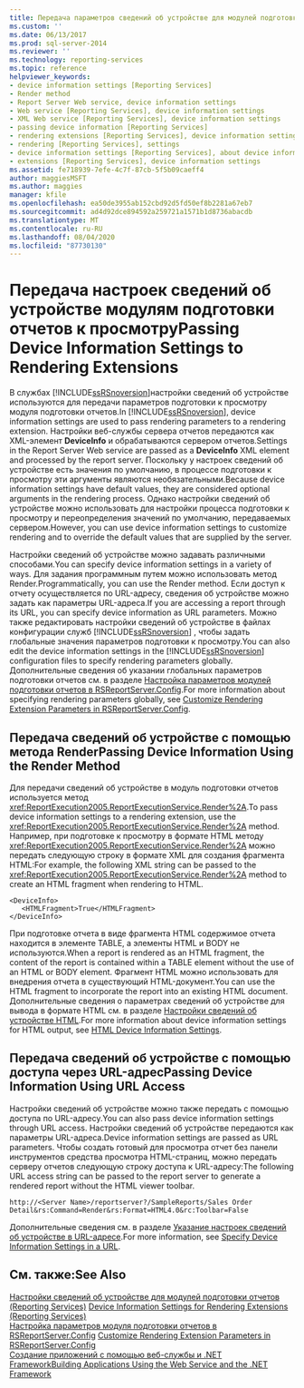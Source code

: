 ```yaml
---
title: Передача параметров сведений об устройстве для модулей подготовки отчетов | Документы Майкрософт
ms.custom: ''
ms.date: 06/13/2017
ms.prod: sql-server-2014
ms.reviewer: ''
ms.technology: reporting-services
ms.topic: reference
helpviewer_keywords:
- device information settings [Reporting Services]
- Render method
- Report Server Web service, device information settings
- Web service [Reporting Services], device information settings
- XML Web service [Reporting Services], device information settings
- passing device information [Reporting Services]
- rendering extensions [Reporting Services], device information settings
- rendering [Reporting Services], settings
- device information settings [Reporting Services], about device information settings
- extensions [Reporting Services], device information settings
ms.assetid: fe718939-7efe-4c7f-87cb-5f5b09caeff4
author: maggiesMSFT
ms.author: maggies
manager: kfile
ms.openlocfilehash: ea50de3955ab152cbd92d5fd50ef8b2281a67eb7
ms.sourcegitcommit: ad4d92dce894592a259721a1571b1d8736abacdb
ms.translationtype: MT
ms.contentlocale: ru-RU
ms.lasthandoff: 08/04/2020
ms.locfileid: "87730130"
---
```

# <a name="passing-device-information-settings-to-rendering-extensions"></a><span data-ttu-id="46cc2-102">Передача настроек сведений об устройстве модулям подготовки отчетов к просмотру</span><span class="sxs-lookup"><span data-stu-id="46cc2-102">Passing Device Information Settings to Rendering Extensions</span></span>
  <span data-ttu-id="46cc2-103">В службах [!INCLUDE[ssRSnoversion](../../../includes/ssrsnoversion-md.md)]настройки сведений об устройстве используются для передачи параметров подготовки к просмотру модуля подготовки отчетов.</span><span class="sxs-lookup"><span data-stu-id="46cc2-103">In [!INCLUDE[ssRSnoversion](../../../includes/ssrsnoversion-md.md)], device information settings are used to pass rendering parameters to a rendering extension.</span></span> <span data-ttu-id="46cc2-104">Настройки веб-службы сервера отчетов передаются как XML-элемент **DeviceInfo** и обрабатываются сервером отчетов.</span><span class="sxs-lookup"><span data-stu-id="46cc2-104">Settings in the Report Server Web service are passed as a **DeviceInfo** XML element and processed by the report server.</span></span> <span data-ttu-id="46cc2-105">Поскольку у настроек сведений об устройстве есть значения по умолчанию, в процессе подготовки к просмотру эти аргументы являются необязательными.</span><span class="sxs-lookup"><span data-stu-id="46cc2-105">Because device information settings have default values, they are considered optional arguments in the rendering process.</span></span> <span data-ttu-id="46cc2-106">Однако настройки сведений об устройстве можно использовать для настройки процесса подготовки к просмотру и переопределения значений по умолчанию, передаваемых сервером.</span><span class="sxs-lookup"><span data-stu-id="46cc2-106">However, you can use device information settings to customize rendering and to override the default values that are supplied by the server.</span></span>  
  
 <span data-ttu-id="46cc2-107">Настройки сведений об устройстве можно задавать различными способами.</span><span class="sxs-lookup"><span data-stu-id="46cc2-107">You can specify device information settings in a variety of ways.</span></span> <span data-ttu-id="46cc2-108">Для задания программным путем можно использовать метод Render.</span><span class="sxs-lookup"><span data-stu-id="46cc2-108">Programmatically, you can use the Render method.</span></span> <span data-ttu-id="46cc2-109">Если доступ к отчету осуществляется по URL-адресу, сведения об устройстве можно задать как параметры URL-адреса.</span><span class="sxs-lookup"><span data-stu-id="46cc2-109">If you are accessing a report through its URL, you can specify device information as URL parameters.</span></span> <span data-ttu-id="46cc2-110">Можно также редактировать настройки сведений об устройстве в файлах конфигурации служб [!INCLUDE[ssRSnoversion](../../../includes/ssrsnoversion-md.md)] , чтобы задать глобальные значения параметров подготовки к просмотру.</span><span class="sxs-lookup"><span data-stu-id="46cc2-110">You can also edit the device information settings in the [!INCLUDE[ssRSnoversion](../../../includes/ssrsnoversion-md.md)] configuration files to specify rendering parameters globally.</span></span> <span data-ttu-id="46cc2-111">Дополнительные сведения об указании глобальных параметров подготовки отчетов см. в разделе [Настройка параметров модулей подготовки отчетов в RSReportServer.Config](../../customize-rendering-extension-parameters-in-rsreportserver-config.md).</span><span class="sxs-lookup"><span data-stu-id="46cc2-111">For more information about specifying rendering parameters globally, see [Customize Rendering Extension Parameters in RSReportServer.Config](../../customize-rendering-extension-parameters-in-rsreportserver-config.md).</span></span>  
  
## <a name="passing-device-information-using-the-render-method"></a><span data-ttu-id="46cc2-112">Передача сведений об устройстве с помощью метода Render</span><span class="sxs-lookup"><span data-stu-id="46cc2-112">Passing Device Information Using the Render Method</span></span>  
 <span data-ttu-id="46cc2-113">Для передачи сведений об устройстве в модуль подготовки отчетов используется метод <xref:ReportExecution2005.ReportExecutionService.Render%2A>.</span><span class="sxs-lookup"><span data-stu-id="46cc2-113">To pass device information settings to a rendering extension, use the <xref:ReportExecution2005.ReportExecutionService.Render%2A> method.</span></span> <span data-ttu-id="46cc2-114">Например, при подготовке к просмотру в формате HTML методу <xref:ReportExecution2005.ReportExecutionService.Render%2A> можно передать следующую строку в формате XML для создания фрагмента HTML:</span><span class="sxs-lookup"><span data-stu-id="46cc2-114">For example, the following XML string can be passed to the <xref:ReportExecution2005.ReportExecutionService.Render%2A> method to create an HTML fragment when rendering to HTML.</span></span>  
  
```  
<DeviceInfo>  
   <HTMLFragment>True</HTMLFragment>  
</DeviceInfo>  
```  
  
 <span data-ttu-id="46cc2-115">При подготовке отчета в виде фрагмента HTML содержимое отчета находится в элементе TABLE, а элементы HTML и BODY не используются.</span><span class="sxs-lookup"><span data-stu-id="46cc2-115">When a report is rendered as an HTML fragment, the content of the report is contained within a TABLE element without the use of an HTML or BODY element.</span></span> <span data-ttu-id="46cc2-116">Фрагмент HTML можно использовать для внедрения отчета в существующий HTML-документ.</span><span class="sxs-lookup"><span data-stu-id="46cc2-116">You can use the HTML fragment to incorporate the report into an existing HTML document.</span></span> <span data-ttu-id="46cc2-117">Дополнительные сведения о параметрах сведений об устройстве для вывода в формате HTML см. в разделе [Настройки сведений об устройстве HTML](../../html-device-information-settings.md).</span><span class="sxs-lookup"><span data-stu-id="46cc2-117">For more information about device information settings for HTML output, see [HTML Device Information Settings](../../html-device-information-settings.md).</span></span>  
  
## <a name="passing-device-information-using-url-access"></a><span data-ttu-id="46cc2-118">Передача сведений об устройстве с помощью доступа через URL-адрес</span><span class="sxs-lookup"><span data-stu-id="46cc2-118">Passing Device Information Using URL Access</span></span>  
 <span data-ttu-id="46cc2-119">Настройки сведений об устройстве можно также передать с помощью доступа по URL-адресу.</span><span class="sxs-lookup"><span data-stu-id="46cc2-119">You can also pass device information settings through URL access.</span></span> <span data-ttu-id="46cc2-120">Настройки сведений об устройстве передаются как параметры URL-адреса.</span><span class="sxs-lookup"><span data-stu-id="46cc2-120">Device information settings are passed as URL parameters.</span></span> <span data-ttu-id="46cc2-121">Чтобы создать готовый для просмотра отчет без панели инструментов средства просмотра HTML-страниц, можно передать серверу отчетов следующую строку доступа к URL-адресу:</span><span class="sxs-lookup"><span data-stu-id="46cc2-121">The following URL access string can be passed to the report server to generate a rendered report without the HTML viewer toolbar.</span></span>  
  
```  
http://<Server Name>/reportserver?/SampleReports/Sales Order Detail&rs:Command=Render&rs:Format=HTML4.0&rc:Toolbar=False  
```  
  
 <span data-ttu-id="46cc2-122">Дополнительные сведения см. в разделе [Указание настроек сведений об устройстве в URL-адресе](../../specify-device-information-settings-in-a-url.md).</span><span class="sxs-lookup"><span data-stu-id="46cc2-122">For more information, see [Specify Device Information Settings in a URL](../../specify-device-information-settings-in-a-url.md).</span></span>  
  
## <a name="see-also"></a><span data-ttu-id="46cc2-123">См. также:</span><span class="sxs-lookup"><span data-stu-id="46cc2-123">See Also</span></span>  
 <span data-ttu-id="46cc2-124">[Настройки сведений об устройстве для модулей подготовки отчетов &#40;Reporting Services&#41;](../../device-information-settings-for-rendering-extensions-reporting-services.md) </span><span class="sxs-lookup"><span data-stu-id="46cc2-124">[Device Information Settings for Rendering Extensions &#40;Reporting Services&#41;](../../device-information-settings-for-rendering-extensions-reporting-services.md) </span></span>  
 <span data-ttu-id="46cc2-125">[Настройка параметров модуля подготовки отчетов в RSReportServer.Config](../../customize-rendering-extension-parameters-in-rsreportserver-config.md) </span><span class="sxs-lookup"><span data-stu-id="46cc2-125">[Customize Rendering Extension Parameters in RSReportServer.Config](../../customize-rendering-extension-parameters-in-rsreportserver-config.md) </span></span>  
 [<span data-ttu-id="46cc2-126">Создание приложений с помощью веб-службы и .NET Framework</span><span class="sxs-lookup"><span data-stu-id="46cc2-126">Building Applications Using the Web Service and the .NET Framework</span></span>](building-applications-using-the-web-service-and-the-net-framework.md)  
  
  
